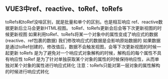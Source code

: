 ## VUE3中ref、reactive、toRef、toRefs
toRefs和toRef没啥区别，就是批量和单个的区别。也是相互响应
ref、reactive数据更新后立马会更新HTML视图。
toRef、toRefs更新会后会等下次更新视图的时候更新视图
如果利用toRef、toRefs将某一个对象中的属性变成了响应式的数据(reactive、ref包裹的数据)
我们修改响应式的数据是会影响原始数据的
如果数据是通过toRef创建的，修改值后，数据不会触发视图，会等下次更新视图的时候一起更新
toRefs 是为了避免对一个响应式对象解构的时候，解构后的每个属性不具有响应性
toRef 是为了针对单独获取某个对象的属性的时候保持响应性，从而单独对某个对象的属性进行响应式转化
注意：toRefs只能对第一层对象的属性解构的时候进行响应式转化